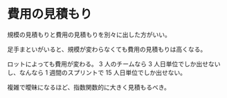 # 費用の見積もり

規模の見積もりと費用の見積もりを別々に出した方がいい。

足手まといがいると、規模が変わらなくても費用の見積もりは高くなる。

ロットによっても費用が変わる。
3 人のチームなら 3 人日単位でしか出せないし、なんなら 1 週間のスプリントで 15 人日単位でしか出せない。

複雑で曖昧になるほど、指数関数的に大きく見積もるべき。
